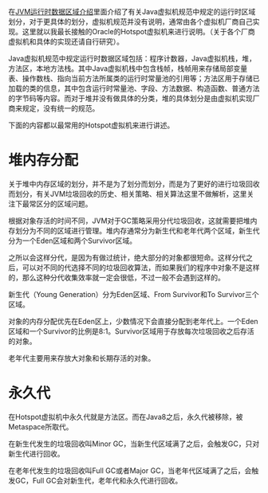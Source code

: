 在[JVM运行时数据区域介绍](http://cxis.me/2017/05/06/JVM%E8%BF%90%E8%A1%8C%E6%97%B6%E6%95%B0%E6%8D%AE%E5%8C%BA%E5%9F%9F%E4%BB%8B%E7%BB%8D/)里面介绍了有关Java虚拟机规范中规定的运行时区域划分，对于更具体的划分，虚拟机规范并没有说明，通常由各个虚拟机厂商自己实现。这里就以我最长接触的Oracle的Hotspot虚拟机来进行说明。（关于各个厂商虚拟机和具体的实现还请自行研究）。

Java虚拟机规范中规定运行时数据区域包括：程序计数器，Java虚拟机栈，堆，方法区，本地方法栈。其中Java虚拟机栈中包含栈帧，栈帧用来存储局部变量表、操作数栈、指向当前方法所属类的运行时常量池的引用等；方法区用于存储已加载的类的信息，其中包含运行时常量池、字段、方法数据、构造函数、普通方法的字节码等内容。而对于堆并没有做具体的分类，堆的具体划分是由虚拟机实现厂商来规定，没有统一的规范。

下面的内容都以最常用的Hotspot虚拟机来进行讲述。

# 堆内存分配
关于堆中内存区域的划分，并不是为了划分而划分，而是为了更好的进行垃圾回收而划分，有关JVM垃圾回收的历史、相关策略、相关算法这里不做解析，这里关注下最常区分的区域问题。

根据对象存活的时间不同，JVM对于GC策略采用分代垃圾回收，这就需要把堆内存划分为不同的区域进行管理。堆内存通常分为新生代和老年代两个区域，新生代分为一个Eden区域和两个Survivor区域。

之所以会这样分代，是因为有做过统计，绝大部分的对象都很短命。这样分代之后，可以对不同的代选择不同的垃圾回收算法，而如果我们的程序中对象不是这样的，那么这种分代收集效率就一定会很低，不过一般不会遇到这样的。

新生代（Young Generation）分为Eden区域、From Survivor和To Survivor三个区域。

对象的内存分配优先在Eden区上，少数情况下会直接分配到老年代上。一个Eden区域和一个Survivor的比例是8:1。Survivor区域用于存放每次垃圾回收之后存活的对象。

老年代主要用来存放大对象和长期存活的对象。


# 永久代
在Hotspot虚拟机中永久代就是方法区。而在Java8之后，永久代被移除，被Metaspace所取代。

在新生代发生的垃圾回收叫Minor GC，当新生代区域满了之后，会触发GC，只对新生代进行回收。

在老年代发生的垃圾回收叫Full GC或者Major GC，当老年代区域满了之后，会触发GC，Full GC会对新生代，老年代和永久代进行回收。
